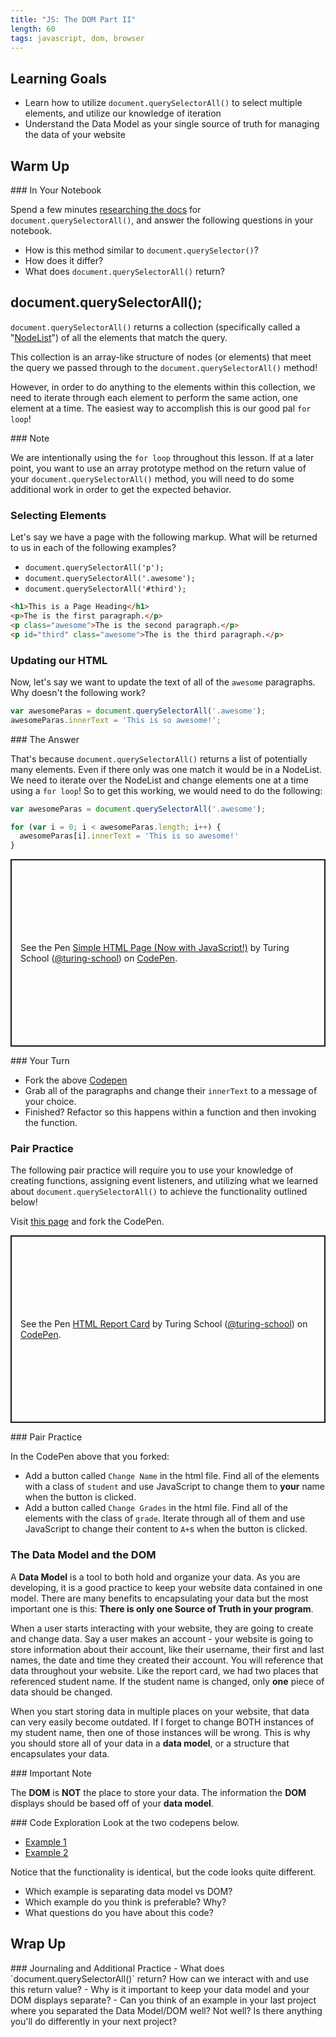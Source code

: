 ```yaml
---
title: "JS: The DOM Part II"
length: 60
tags: javascript, dom, browser
---
```


## Learning Goals

* Learn how to utilize `document.querySelectorAll()` to select multiple elements, and utilize our knowledge of iteration
* Understand the Data Model as your single source of truth for managing the data of your website

## Warm Up

<section class="call-to-action">
### In Your Notebook

Spend a few minutes [researching the docs](https://developer.mozilla.org/en-US/docs/Web/API/Document/querySelectorAll) for `document.querySelectorAll()`, and answer the following questions in your notebook.

- How is this method similar to `document.querySelector()`?
- How does it differ?
- What does `document.querySelectorAll()` return?

</section>

## document.querySelectorAll();

 `document.querySelectorAll()` returns a collection (specifically called a "[NodeList](https://attacomsian.com/blog/javascript-nodelist-vs-array)") of all the elements that match the query.

This collection is an array-like structure of nodes (or elements) that meet the query we passed through to the `document.querySelectorAll()` method!

However, in order to do anything to the elements within this collection, we need to iterate through each element to perform the same action, one element at a time. The easiest way to accomplish this is our good pal `for loop`!

<section class="note">
### Note

We are intentionally using the `for loop` throughout this lesson. If at a later point, you want to use an array prototype method on the return value of your `document.querySelectorAll()` method, you will need to do some additional work in order to get the expected behavior.
</section>

### Selecting Elements

Let's say we have a page with the following markup. What will be returned to us in each of the following examples?

* `document.querySelectorAll('p');`
* `document.querySelectorAll('.awesome');`
* `document.querySelectorAll('#third');`

```html
<h1>This is a Page Heading</h1>
<p>The is the first paragraph.</p>
<p class="awesome">The is the second paragraph.</p>
<p id="third" class="awesome">The is the third paragraph.</p>
```

### Updating our HTML

Now, let's say we want to update the text of all of the `awesome` paragraphs. Why doesn't the following work?

```js
var awesomeParas = document.querySelectorAll('.awesome');
awesomeParas.innerText = 'This is so awesome!';
```
<section class="answer">
### The Answer  

That's because `document.querySelectorAll()` returns a list of potentially many elements. Even if there only was one match it would be in a NodeList. We need to iterate over the NodeList and change elements one at a time using a `for loop`! So to get this working, we would need to do the following:

```js
var awesomeParas = document.querySelectorAll('.awesome');

for (var i = 0; i < awesomeParas.length; i++) {
  awesomeParas[i].innerText = 'This is so awesome!'
}
```
</section>
<p class="codepen" data-height="300" data-theme-id="37918" data-default-tab="html,result" data-user="turing-school" data-slug-hash="ExxyRPq" style="height: 300px; box-sizing: border-box; display: flex; align-items: center; justify-content: center; border: 2px solid; margin: 1em 0; padding: 1em;" data-pen-title="Simple HTML Page (Now with JavaScript!)">
  <span>See the Pen <a href="https://codepen.io/turing-school/pen/ExxyRPq">
  Simple HTML Page (Now with JavaScript!)</a> by Turing School (<a href="https://codepen.io/turing-school">@turing-school</a>)
  on <a href="https://codepen.io">CodePen</a>.</span>
</p>
<script async src="https://static.codepen.io/assets/embed/ei.js"></script>

<section class="call-to-action">
### Your Turn

- Fork the above [Codepen](https://codepen.io/turing-school/pen/ExxyRPq)
- Grab all of the paragraphs and change their `innerText` to a message of your choice.
- Finished? Refactor so this happens within a function and then invoking the function.
</section>

### Pair Practice

The following pair practice will require you to use your knowledge of creating functions, assigning event listeners, and utilizing what we learned about `document.querySelectorAll()` to achieve the functionality outlined below!

Visit <a href="https://codepen.io/eric_turing/pen/QWLNaVE" target="blank">this page</a> and fork the CodePen.

<p class="codepen" data-height="300" data-theme-id="37918" data-default-tab="html,result" data-user="turing-school" data-slug-hash="vYYKrGy" style="height: 300px; box-sizing: border-box; display: flex; align-items: center; justify-content: center; border: 2px solid; margin: 1em 0; padding: 1em;" data-pen-title="HTML Report Card">
  <span>See the Pen <a href="https://codepen.io/turing-school/pen/vYYKrGy">
  HTML Report Card</a> by Turing School (<a href="https://codepen.io/turing-school">@turing-school</a>)
  on <a href="https://codepen.io">CodePen</a>.</span>
</p>
<script async src="https://static.codepen.io/assets/embed/ei.js"></script>

<section class="call-to-action">
### Pair Practice

In the CodePen above that you forked:

* Add a button called `Change Name` in the html file. Find all of the elements with a class of `student` and use JavaScript to change them to **your** name when the button is clicked.
* Add a button called `Change Grades` in the html file. Find all of the elements with the class of `grade`. Iterate through all of them and use JavaScript to change their content to `A+`s when the button is clicked.
</section>

### The Data Model and the DOM

A **Data Model** is a tool to both hold and organize your data. As you are developing, it is a good practice to keep your website data contained in one model. There are many benefits to encapsulating your data but the most important one is this: **There is only one Source of Truth in your program**.

When a user starts interacting with your website, they are going to create and change data. Say a user makes an account - your website is going to store information about their account, like their username, their first and last names, the date and time they created their account. You will reference that data throughout your website. Like the report card, we had two places that referenced student name. If the student name is changed, only **one** piece of data should be changed.

When you start storing data in multiple places on your website, that data can very easily become outdated. If I forget to change BOTH instances of my student name, then one of those instances will be wrong. This is why you should store all of your data in a **data model**, or a structure that encapsulates your data.

<section class="note">
### Important Note

The **DOM** is **NOT** the place to store your data. The information the **DOM** displays should be based off of your **data model**.
</section>

<section class="call-to-action">
### Code Exploration
Look at the two codepens below.

- [Example 1](https://codepen.io/kaylaewood/pen/GRNmNZz)
- [Example 2](https://codepen.io/kaylaewood/pen/JjbNRQy)

Notice that the functionality is identical, but the code looks quite different.
- Which example is separating data model vs DOM?
- Which example do you think is preferable? Why?
- What questions do you have about this code?
</section>


## Wrap Up
<section class="call-to-action">
### Journaling and Additional Practice
  - What does `document.querySelectorAll()` return? How can we interact with and use this return value?
  - Why is it important to keep your data model and your DOM displays separate?
  - Can you think of an example in your last project where you separated the Data Model/DOM well? Not well? Is there anything you'll do differently in your next project?
</section>
